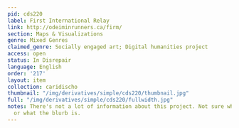 ```yaml
---
pid: cds220
label: First International Relay
link: http://odeiminrunners.ca/firm/
section: Maps & Visualizations
genre: Mixed Genres
claimed_genre: Socially engaged art; Digital humanities project
access: open
status: In Disrepair
language: English
order: '217'
layout: item
collection: caridischo
thumbnail: "/img/derivatives/simple/cds220/thumbnail.jpg"
full: "/img/derivatives/simple/cds220/fullwidth.jpg"
notes: There's not a lot of information about this project. Not sure who to credit
  or what the blurb is.
---
```

